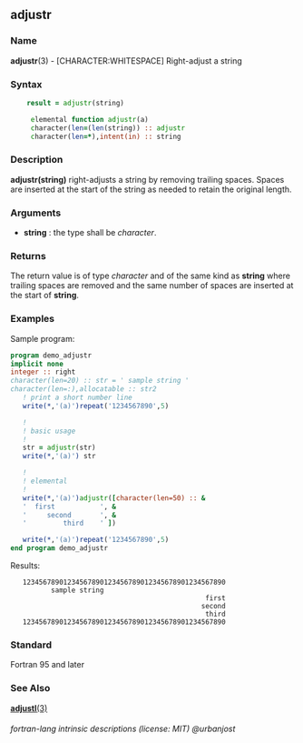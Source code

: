 ## adjustr

### **Name**

**adjustr**(3) - \[CHARACTER:WHITESPACE\] Right-adjust a string

### **Syntax**

```fortran
    result = adjustr(string)

     elemental function adjustr(a)
     character(len=(len(string)) :: adjustr
     character(len=*),intent(in) :: string
```

### **Description**

**adjustr(string)** right-adjusts a string by removing trailing
spaces. Spaces are inserted at the start of the string as needed to
retain the original length.

### **Arguments**

- **string**
  : the type shall be _character_.

### **Returns**

The return value is of type _character_ and of the same kind as **string**
where trailing spaces are removed and the same number of spaces are
inserted at the start of **string**.

### **Examples**

Sample program:

```fortran
program demo_adjustr
implicit none
integer :: right
character(len=20) :: str = ' sample string '
character(len=:),allocatable :: str2
   ! print a short number line
   write(*,'(a)')repeat('1234567890',5)

   !
   ! basic usage
   !
   str = adjustr(str)
   write(*,'(a)') str

   !
   ! elemental
   !
   write(*,'(a)')adjustr([character(len=50) :: &
   '  first           ', &
   '     second       ', &
   '         third    ' ])

   write(*,'(a)')repeat('1234567890',5)
end program demo_adjustr
```

Results:

```text
   12345678901234567890123456789012345678901234567890
          sample string
                                                first
                                               second
                                                third
   12345678901234567890123456789012345678901234567890
```

### **Standard**

Fortran 95 and later

### **See Also**

[**adjustl**(3)](ADJUSTL)

###### fortran-lang intrinsic descriptions (license: MIT) @urbanjost
